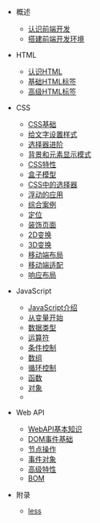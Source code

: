 
* 概述
  * [认识前端开发](/docs/a-introduce/1-概述)
  * [搭建前端开发环境](/docs/a-introduce/2-环境)
* HTML
  * [认识HTML](/docs/b-html/1-认识)
  * [基础HTML标签](/docs/b-html/2-基础)
  * [高级HTML标签](/docs/b-html/3-高级)
* CSS
  * [CSS基础](/docs/c-css/01-基础)
  * [给文字设置样式](/docs/c-css/02-文本)
  * [选择器进阶](/docs/c-css/03-进阶)
  * [背景和元素显示模式](/docs/c-css/04-背景)
  * [CSS特性](/docs/c-css/05-特性)
  * [盒子模型](/docs/c-css/06-盒子)
  * [CSS中的选择器](/docs/c-css/07-选择)
  * [浮动的应用](/docs/c-css/08-浮动)
  * [综合案例](/docs/c-css/09-案例)
  * [定位](/docs/c-css/10-定位)
  * [装饰页面](/docs/c-css/11-装饰)
  * [2D变换](/docs/c-css/12-2D)
  * [3D变换](/docs/c-css/13-3D)
  * [移动端布局](/docs/c-css/14-移动)
  * [移动端适配](/docs/c-css/15-适配)
  * [响应布局](/docs/c-css/16-响应)
  
* JavaScript
  * [JavaScript介绍](/docs/js/a-base/01-介绍.md)
  * [从变量开始](/docs/js/a-base/02-变量.md)
  * [数据类型](/docs/js/a-base/03-类型.md)
  * [运算符](/docs/js/a-base/04-运算.md)
  * [条件控制](/docs/js/a-base/05-条件.md)
  * [数组](/docs/js/a-base/06-数组.md)
  * [循环控制](/docs/js/a-base/07-循环.md)
  * [函数](/docs/js/a-base/08-函数.md)
  * [对象](/docs/js/a-base/09-对象.md)
  * 

* Web API
  * [WebAPI基本知识](/docs/js/b-dom/1-基本.md)
  * [DOM事件基础](/docs/js/b-dom/2-事件.md)
  * [节点操作](/docs/js/b-dom/3-节点.md)
  * [事件对象](/docs/js/b-dom/4-事件.md)
  * [高级特性](/docs/js/b-dom/5-高级.md)
  * [BOM](/docs/js/b-dom/6-bom.md)

* 附录
  * [less](/docs/others/less)

